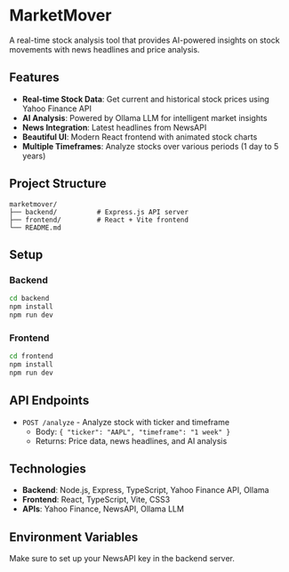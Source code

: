 # MarketMover

A real-time stock analysis tool that provides AI-powered insights on stock movements with news headlines and price analysis.

## Features

- **Real-time Stock Data**: Get current and historical stock prices using Yahoo Finance API
- **AI Analysis**: Powered by Ollama LLM for intelligent market insights
- **News Integration**: Latest headlines from NewsAPI
- **Beautiful UI**: Modern React frontend with animated stock charts
- **Multiple Timeframes**: Analyze stocks over various periods (1 day to 5 years)

## Project Structure

```
marketmover/
├── backend/          # Express.js API server
├── frontend/         # React + Vite frontend
└── README.md
```

## Setup

### Backend
```bash
cd backend
npm install
npm run dev
```

### Frontend
```bash
cd frontend
npm install
npm run dev
```

## API Endpoints

- `POST /analyze` - Analyze stock with ticker and timeframe
  - Body: `{ "ticker": "AAPL", "timeframe": "1 week" }`
  - Returns: Price data, news headlines, and AI analysis

## Technologies

- **Backend**: Node.js, Express, TypeScript, Yahoo Finance API, Ollama
- **Frontend**: React, TypeScript, Vite, CSS3
- **APIs**: Yahoo Finance, NewsAPI, Ollama LLM

## Environment Variables

Make sure to set up your NewsAPI key in the backend server. 